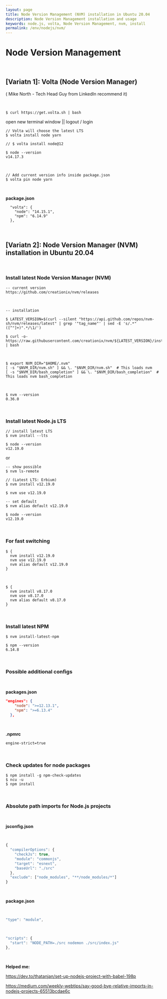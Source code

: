 ```yaml
---
layout: page
title: Node Version Management (NVM) installation in Ubuntu 20.04
description: Node Version Management installation and usage
keywords: node.js, volta, Node Version Management, nvm, install
permalink: /env/nodejs/nvm/
---
```


# Node Version Management

<br/>

## [Variatn 1]: Volta (Node Version Manager)

( Mike North - Tech Head Guy from LinkedIn recommend it)

<br/>

    $ curl https://get.volta.sh | bash

open new terminal window || logout / login

    // Volta will choose the latest LTS
    $ volta install node yarn

    // $ volta install node@12

    $ node --version
    v14.17.3

<br/>

    // Add current version info inside package.json
    $ volta pin node yarn

<br/>

**package.json**

```
  "volta": {
    "node": "14.15.1",
    "npm": "6.14.9"
  },
```

<br/>

## [Variatn 2]: Node Version Manager (NVM) installation in Ubuntu 20.04

<br/>

### Install latest Node Version Manager (NVM)

    -- current version
    https://github.com/creationix/nvm/releases

<br/>

    -- installation

    $ LATEST_VERSION=$(curl --silent "https://api.github.com/repos/nvm-sh/nvm/releases/latest" | grep '"tag_name"' | sed -E 's/.*"([^"]+)".*/\1/')

    $ curl -o- https://raw.githubusercontent.com/creationix/nvm/${LATEST_VERSION}/install.sh | bash

<br/>

    $ export NVM_DIR="$HOME/.nvm"
    [ -s "$NVM_DIR/nvm.sh" ] && \. "$NVM_DIR/nvm.sh"  # This loads nvm
    [ -s "$NVM_DIR/bash_completion" ] && \. "$NVM_DIR/bash_completion"  # This loads nvm bash_completion

<br/>

    $ nvm --version
    0.36.0

<br/>

### Install latest Node.js LTS

    // install latest LTS
    $ nvm install --lts

    $ node --version
    v12.19.0

or

    -- show possible
    $ nvm ls-remote

    // (Latest LTS: Erbium)
    $ nvm install v12.19.0

    $ nvm use v12.19.0

    -- set default
    $ nvm alias default v12.19.0

    $ node --version
    v12.19.0

<br/>

### For fast switching

    $ {
      nvm install v12.19.0
      nvm use v12.19.0
      nvm alias default v12.19.0
    }

<br/>

    $ {
      nvm install v8.17.0
      nvm use v8.17.0
      nvm alias default v8.17.0
    }

<br/>

### Install latest NPM

    $ nvm install-latest-npm

    $ npm --version
    6.14.8

<br/>

### Possible additional configs

<br/>

**packages.json**

```json
"engines": {
    "node": ">=12.13.1",
    "npm": ">=6.13.4"
  },
```

<br/>

**.npmrc**

```
engine-strict=true
```

<br/>

### Check updates for node packages

    $ npm install -g npm-check-updates
    $ ncu -u
    $ npm install

<br/>

### Absolute path imports for Node.js projects

<br/>

**jsconfig.json**

<br/>

```js
{
  "compilerOptions": {
    "checkJs": true,
    "module": "commonjs",
    "target": "esnext",
    "baseUrl": "./src"
  },
  "exclude": ["node_modules", "**/node_modules/*"]
}
```

<br/>

**package.json**

<br/>

```js
"type": "module",
```

<br/>

```js
"scripts": {
  "start": "NODE_PATH=./src nodemon ./src/index.js"
},
```

<!--

<br/>

**.babelrc.js (I am not sure that this file is needed!)**

<br/>

```js
const path = require('path');
const jsConfig = require('./jsconfig.json');

module.exports = {
  presets: ['@babel/preset-env'],
  plugins: [
    [
      'module-resolver',
      {
        root: [path.resolve(jsConfig.compilerOptions.baseUrl)],
      },
    ],
  ],
};
```

<br/>

```
$ npm install --save-dev \
    @babel/core \
    @babel/node \
    @babel/cli \
    @babel/preset-env \
    babel-plugin-module-resolver \
    nodemon
```

**package.json**

<br/>

```js
  "scripts": {
    "start": "NODE_PATH=./src nodemon --exec babel-node ./src/index.js"
  },
```

-->

<br/>

**Helped me:**

https://dev.to/thatanjan/set-up-nodejs-project-with-babel-198p

https://medium.com/weekly-webtips/say-good-bye-relative-imports-in-nodejs-projects-65513bcdae6c
